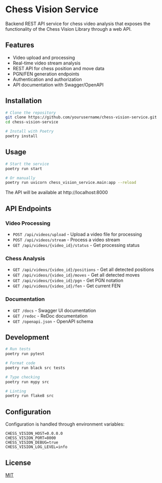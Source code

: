 # Chess Vision Service

Backend REST API service for chess video analysis that exposes the functionality of the Chess Vision Library through a web API.

## Features

- Video upload and processing
- Real-time video stream analysis
- REST API for chess position and move data
- PGN/FEN generation endpoints
- Authentication and authorization
- API documentation with Swagger/OpenAPI

## Installation

```bash
# Clone the repository
git clone https://github.com/yourusername/chess-vision-service.git
cd chess-vision-service

# Install with Poetry
poetry install
```

## Usage

```bash
# Start the service
poetry run start

# Or manually
poetry run uvicorn chess_vision_service.main:app --reload
```

The API will be available at http://localhost:8000

## API Endpoints

### Video Processing

- `POST /api/videos/upload` - Upload a video file for processing
- `POST /api/videos/stream` - Process a video stream
- `GET /api/videos/{video_id}/status` - Get processing status

### Chess Analysis

- `GET /api/videos/{video_id}/positions` - Get all detected positions
- `GET /api/videos/{video_id}/moves` - Get all detected moves
- `GET /api/videos/{video_id}/pgn` - Get PGN notation
- `GET /api/videos/{video_id}/fen` - Get current FEN

### Documentation

- `GET /docs` - Swagger UI documentation
- `GET /redoc` - ReDoc documentation
- `GET /openapi.json` - OpenAPI schema

## Development

```bash
# Run tests
poetry run pytest

# Format code
poetry run black src tests

# Type checking
poetry run mypy src

# Linting
poetry run flake8 src
```

## Configuration

Configuration is handled through environment variables:

```
CHESS_VISION_HOST=0.0.0.0
CHESS_VISION_PORT=8000
CHESS_VISION_DEBUG=true
CHESS_VISION_LOG_LEVEL=info
```

## License

[MIT](LICENSE)
